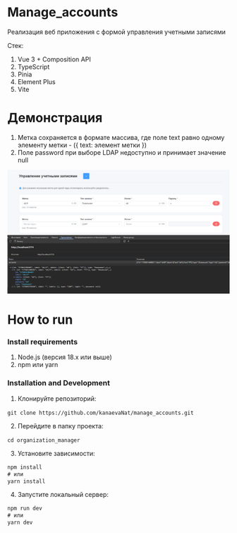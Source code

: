 # Manage_accounts

Реализация веб приложения с формой управления учетными записями

Стек:
1. Vue 3 + Composition API
2. TypeScript
3. Pinia
4. Element Plus
5. Vite

# Демонстрация

1. Метка сохраняется в формате массива, где поле text равно одному элементу метки - ({ text: элемент метки })
2. Поле password при выборе LDAP недоступно и принимает значение null

![demo example](/screenshots/demo.png?raw=true "Demo example")

# How to run

### Install requirements

1. Node.js (версия 18.x или выше)
2. npm или yarn

### Installation and Development

1. Клонируйте репозиторий:

```git clone https://github.com/kanaevaNat/manage_accounts.git```

2. Перейдите в папку проекта:

```cd organization_manager```

3. Установите зависимости:

```
npm install
# или
yarn install
```

4. Запустите локальный сервер:

```
npm run dev
# или
yarn dev
```
